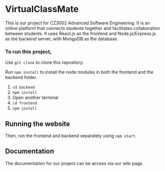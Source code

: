 # VirtualClassMate

This is our project for CZ3002 Advanced Software Engineering. It is an online platform that connects students together and facilitates collaboration between students. It uses React.js as the frontend and Node.js/Express.js as the backend server, with MongoDB as the database.

### To run this project,

Use `git clone` to clone this repository.

Run `npm install` to install the node modules in both the frontend and the backend folder.

1. `cd backend`
2. `npm install`
3. Open another terminal
4. `cd frontend`
5. `npm install`

## Running the website

Then, run the frontend and backend separately using `npm start`.

## Documentation

The documentation for our project can be access via our wiki page.
